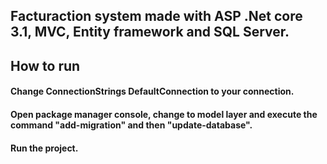 ## Facturaction system made with ASP .Net core 3.1, MVC, Entity framework and SQL Server.
## How to run
#### Change ConnectionStrings DefaultConnection to your connection.
#### Open package manager console, change to model layer and execute the command "add-migration" and then "update-database".
#### Run the project.
